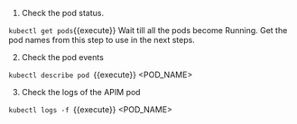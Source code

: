 1) Check the pod status.

`kubectl get pods`{{execute}}
Wait till all the pods become Running.
Get the pod names from this step to use in the next steps.

2) Check the pod events

`kubectl describe pod `{{execute}} <POD_NAME>

3) Check the logs of the APIM pod

`kubectl logs -f `{{execute}} <POD_NAME>
